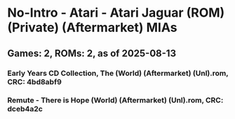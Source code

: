 # No-Intro - Atari - Atari Jaguar (ROM) (Private) (Aftermarket) MIAs
## Games: 2, ROMs: 2, as of 2025-08-13

### Early Years CD Collection, The (World) (Aftermarket) (Unl).rom, CRC: 4bd8abf9
### Remute - There is Hope (World) (Aftermarket) (Unl).rom, CRC: dceb4a2c
